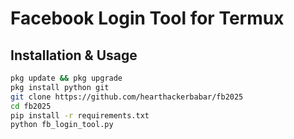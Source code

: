 # Facebook Login Tool for Termux

## Installation & Usage

```bash
pkg update && pkg upgrade
pkg install python git
git clone https://github.com/hearthackerbabar/fb2025
cd fb2025
pip install -r requirements.txt
python fb_login_tool.py
```
